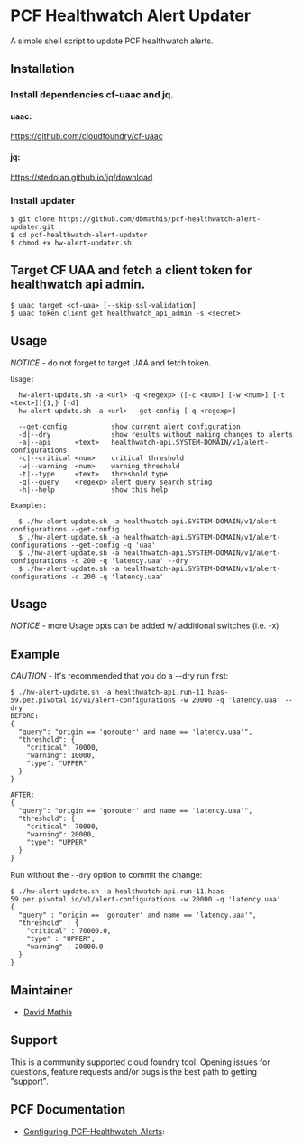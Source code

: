 
# PCF Healthwatch Alert Updater

A simple shell script to update PCF healthwatch alerts.


## Installation

### Install dependencies cf-uaac and jq.

#### uaac:
https://github.com/cloudfoundry/cf-uaac

#### jq:
https://stedolan.github.io/jq/download


### Install updater
```
$ git clone https://github.com/dbmathis/pcf-healthwatch-alert-updater.git
$ cd pcf-healthwatch-alert-updater
$ chmod +x hw-alert-updater.sh
```

## Target CF UAA and fetch a client token for healthwatch api admin.
```
$ uaac target <cf-uaa> [--skip-ssl-validation]
$ uaac token client get healthwatch_api_admin -s <secret>
```
  
## Usage

*NOTICE* - do not forget to target UAA and fetch token.

```
Usage: 
 
  hw-alert-update.sh -a <url> -q <regexp> ([-c <num>] [-w <num>] [-t <text>]){1,} [-d]
  hw-alert-update.sh -a <url> --get-config [-q <regexp>]
      
  --get-config           show current alert configuration
  -d|--dry               show results without making changes to alerts
  -a|--api      <text>   healthwatch-api.SYSTEM-DOMAIN/v1/alert-configurations
  -c|--critical <num>    critical threshold
  -w|--warning  <num>    warning threshold
  -t|--type     <text>   threshold type
  -q|--query    <regexp> alert query search string  
  -h|--help              show this help            

Examples:

  $ ./hw-alert-update.sh -a healthwatch-api.SYSTEM-DOMAIN/v1/alert-configurations --get-config
  $ ./hw-alert-update.sh -a healthwatch-api.SYSTEM-DOMAIN/v1/alert-configurations --get-config -q 'uaa'
  $ ./hw-alert-update.sh -a healthwatch-api.SYSTEM-DOMAIN/v1/alert-configurations -c 200 -q 'latency.uaa' --dry
  $ ./hw-alert-update.sh -a healthwatch-api.SYSTEM-DOMAIN/v1/alert-configurations -c 200 -q 'latency.uaa'
```

## Usage
*NOTICE* - more Usage opts can be added w/ additional switches (i.e. -x) 

## Example

*CAUTION* - It's recommended that you do a --dry run first:

```
$ ./hw-alert-update.sh -a healthwatch-api.run-11.haas-59.pez.pivotal.io/v1/alert-configurations -w 20000 -q 'latency.uaa' --dry
BEFORE:
{
  "query": "origin == 'gorouter' and name == 'latency.uaa'",
  "threshold": {
    "critical": 70000,
    "warning": 10000,
    "type": "UPPER"
  }
}

AFTER:
{
  "query": "origin == 'gorouter' and name == 'latency.uaa'",
  "threshold": {
    "critical": 70000,
    "warning": 20000,
    "type": "UPPER"
  }
}
```

Run without the `--dry` option to commit the change:

```
$ ./hw-alert-update.sh -a healthwatch-api.run-11.haas-59.pez.pivotal.io/v1/alert-configurations -w 20000 -q 'latency.uaa'
{
  "query" : "origin == 'gorouter' and name == 'latency.uaa'",
  "threshold" : {
    "critical" : 70000.0,
    "type" : "UPPER",
    "warning" : 20000.0
  }
}
```

## Maintainer

* [David Mathis](https://github.com/dbmathis)


## Support

This is a community supported cloud foundry tool. Opening issues for questions, feature requests and/or bugs is the best path to getting "support".


## PCF Documentation

- [Configuring-PCF-Healthwatch-Alerts](https://docs.pivotal.io/pcf-healthwatch/1-2/api/alerts.html):
